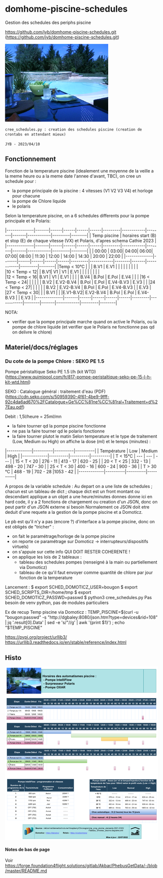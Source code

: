 # domhome-piscine-schedules
Gestion des schedules des periphs piscine

https://github.com/jyb/domhome-piscine-schedules.git
(https://github.com/jyb/domhome-piscine-schedules.git)

![Repos !](images/Image_piscine.png)

    cree_schedules.py : creation des schedules piscine (creation de crontabs en attendant mieux)

    JYB - 2023/04/10

## Fonctionnement

Fonction de la temperature piscine (idealement une moyenne de la veille a la meme heure ou a la meme date l'annee d'avant, TBC),
on cree un schedule pour :
   - la pompe principale de la piscine : 4 vitesses (V1 V2 V3 V4) et horloge pour chacune
   - la pompe de Chlore liquide
   - le polaris

Selon la temperature piscine, on a 6 schedules differents pour la pompe principale et le Polaris:


|--------------|-------|------|------|------|------|---------|------------|--------|-------|------------|---------|--------|
| Temp piscine |     horaires start (B) et stop (E) de chaque vitesse (VX) et Polaris, d'apres schema Cathie 2023          |
|--------------|-------|------|------|------|------|---------|------------|--------|-------|------------|---------|--------|
|              | 00:00 | 03:00| 04:00| 06:00| 07:00|  08:00  |   11:30    |  12:00 | 14:00 |     14:30  |  20:00  |  22:00 |
|--------------|-------|------|------|------|------|---------|------------|--------|-------|------------|---------|--------|
|Temp < 10°C   |       |      | B.V1 | E.V1 |      |         |            |        |       |            |         |        |    
|10 < Temp < 12|       |  B.V1|  V1  |   V1 | E.V1 |         |            |        |       |            |         |        |    
|12 < Temp < 16|  B.V1 |  V1  | E.V1 |      |      |         |    B.V4    |  B.Pol | E.Pol |     E.V4   |         |        |
|16 < Temp < 24|       |      |      |      |      |  B.V2   |  E.V2-B.V4 |  B.Pol | E.Pol |  E.V4-B.V3 |   E.V3  |        |
|24 < Temp < 27|       |      |      |      |      |  B.V2   |  E.V2-B.V4 |  B.Pol | E.Pol |  E.V4-B.V3 |         |   E.V3 |
|27 < Temp < 30|       |      | B.V1 |      |      |E.V1-B.V2|  E.V2-B.V4 |  B.Pol | E.Pol |  E.V4-B.V3 |         |   E.V3 |
|--------------|-------|------|------|------|------|---------|------------|--------|-------|------------|---------|--------|

NOTA: 
 - verifier que la pompe principale marche quand on active le Polaris, ou la pompe de chlore liquide 
   (et verifier que le Polaris ne fonctionne pas qd on delivre le chlore)





## Materiel/docs/réglages

### Du cote de la pompe Chlore : SEKO PE 1.5

Pompe péristaltique Seko PE 1.5 l/h (kit WTD) 
(https://www.quimipool.com/fr/817-pompe-peristaltique-seko-pe-15-l-h-kit-wtd.html)

SEKO : Catalogue général : traitement d'eau (PDF) 
(https://cdn.seko.com/s/50959390-4f61-4be9-9fff-92c4da6ad670%2FCatalogue+Ge%CC%81ne%CC%81ral+Traitement+d%27Eau.pdf)


Debit : 1,5l/heure = 25ml/mn

 - la faire tourner qd la pompe piscine fonctionne
 - ne pas la faire tourner qd le polaris fonctionne
 - la faire tourner plutot le matin
Selon temperature et le type de traitement (Low, Medium ou High) on affiche la dose (ml) et le temps (minutes) :

|-------------|----------|----------|----------|
| Température |    Low   |  Medium  |   High   |
|-------------|----------|----------|----------|
|  T < 15°C   |    ---   |   ---    |    ---   |
| 15 < T < 20 | 276 - 11 | 413 - 17 | 620 - 25 |
| 20 < T < 25 | 332 - 13 | 498 - 20 | 747 - 30 |
| 25 < T < 30 | 400 - 16 | 600 - 24 | 900 - 36 |
|  T > 30 °C  | 468 - 19 | 702 - 28 |1053 - 42 |
|-------------|----------|----------|----------|


A propos de la variable schedule :
    Au depart on a une liste de schedules ; chacun est un tableau de dict ;
    chaque dict est un front montant ou descendant applique a un objet a une heure/minutes donnes
    donne ici en hard code, il y a 2 fonctions de chargement ou creation d'un JSON, donc on peut partir d'un JSON externe si besoin
    Normalement ce JSON doit etre deduit d'une requete a la gestion de la pompe piscine et a Domoticz.

  Le pb est qu'il n'y a pas (encore ?) d'interface a la pompe piscine, donc on est obligés de "tricher" :
   - on fait le paramétrage/horloge de la pompe piscine
   - on reporte ce paramétrage sur Domoticz -> interrupteurs/dispositifs virtuels)  
   - on s'appuie sur cette info QUI DOIT RESTER COHERENTE !
   - on applique les lois de 2 tableaux : 
       - tableau des schedules pompes (renseigné à la main ou partiellement via Domoticz)
       - tableau de ce qu'il faut envoyer comme quantité de chlore par jour fonction de la temperature

 

Lancement : 
$ export SCHED_DOMOTICZ_USER=bougon
$ export SCHED_SCRIPTS_DIR=/home/tmp
$ export SCHED_DOMOTICZ_PASSWD=passwd
$ python3 cree_schedules.py
Pas besoin de venv python, pas de modules particuliers



Ex de recup Temp piscine via Domoticz :
TEMP_PISCINE=$(curl -u "bougon:passwd" -s  "http://dgbaley:8080/json.htm?type=devices&rid=108" | jq '.result[0].Data' | sed -e 's/"//g' | awk '{print $1}') ; echo "$TEMP_PISCINE" 


https://pypi.org/project/urllib3/
https://urllib3.readthedocs.io/en/stable/reference/index.html



## Histo
![Avant on avait ceci :](images/Ancien_scheduler-2022.png)


#### Notes de bas de page
Voir https://forge.foundation4flight.solutions/gitlab/Akbar/PhebusGetData/-/blob/master/README.md
